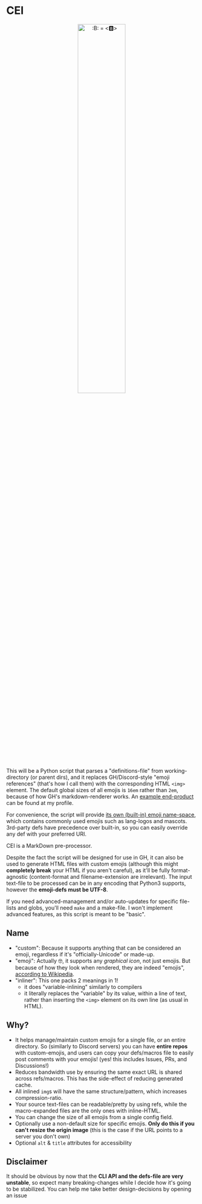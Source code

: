 # CEI
<div align=center>
  <img
    title='CEI logo'
    alt=':B: = <🅱️>'
    src=icon.svg
    width=50% height=50%
  >
</div>

This will be a Python script that parses a "definitions-file" from working-directory (or parent dirs), and it replaces GH/Discord-style "emoji references" (that's how I call them) with the corresponding HTML `<img>` element. The default global sizes of all emojis is `16em` rather than `2em`, because of how GH's markdown-renderer works. An [example end-product](https://github.com/Rudxain/Rudxain/blob/main/README.md#langs) can be found at my profile.

For convenience, the script will provide [its own (built-in) emoji name-space](cei-def.tsv), which contains commonly used emojis such as lang-logos and mascots. 3rd-party defs have precedence over built-in, so you can easily override any def with your preferred URI.

CEI is a MarkDown pre-processor.

Despite the fact the script will be designed for use in GH, it can also be used to generate HTML files with custom emojis (although this might **completely break** your HTML if you aren't careful), as it'll be fully format-agnostic (content-format and filename-extension are irrelevant). The input text-file to be processed can be in any encoding that Python3 supports, however the **emoji-defs must be UTF-8**.

If you need advanced-management and/or auto-updates for specific file-lists and globs, you'll need `make` and a make-file. I won't implement advanced features, as this script is meant to be "basic".

## Name
- "custom": Because it supports anything that can be considered an emoji, regardless if it's "officially-Unicode" or made-up.
- "emoji": Actually 🤓, it supports any *graphical icon*, not just emojis. But because of how they look when rendered, they are indeed "emojis", [according to Wikipedia](https://en.wikipedia.org/wiki/Emoji).
- "inliner": This one packs 2 meanings in 1!
  - it does "variable-inlining" similarly to compilers
  - it literally replaces the "variable" by its value, within a line of text, rather than inserting the `<img>` element on its own line (as usual in HTML).

## Why?
- It helps manage/maintain custom emojis for a single file, or an entire directory. So (similarly to Discord servers) you can have **entire repos** with custom-emojis, and users can copy your defs/macros file to easily post comments with your emojis! (yes! this includes Issues, PRs, and Discussions!)
- Reduces bandwidth use by ensuring the same exact URL is shared across refs/macros. This has the side-effect of reducing generated cache.
- All inlined `img`s will have the same structure/pattern, which increases compression-ratio.
- Your source text-files can be readable/pretty by using refs, while the macro-expanded files are the only ones with inline-HTML.
- You can change the size of all emojis from a single config field.
- Optionally use a non-default size for specific emojis. **Only do this if you can't resize the origin image** (this is the case if the URL points to a server you don't own)
- Optional `alt` & `title` attributes for accessibility

## Disclaimer
It should be obvious by now that the **CLI API and the defs-file are very unstable**, so expect many breaking-changes while I decide how it's going to be stabilized. You can help me take better design-decisions by opening an issue
